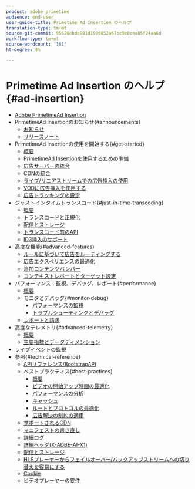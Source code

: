 ```yaml
---
product: adobe primetime
audience: end-user
user-guide-title: Primetime Ad Insertion のヘルプ
translation-type: tm+mt
source-git-commit: 95626ebde981d1996652a67bc9e0cea05f24aa6d
workflow-type: tm+mt
source-wordcount: '161'
ht-degree: 4%

---
```



# Primetime Ad Insertion のヘルプ {#ad-insertion}

+ [Adobe PrimetimeAd Insertion](home.md)
+ PrimetimeAd Insertionのお知らせ{#announcements}
   + [お知らせ](announcements/overview.md)
   + [リリースノート](/help/release-notes/ptai-21x-release-notes.md)
+ PrimetimeAd Insertionの使用を開始する{#get-started}
   + [概要](getting-started/get-started-overview.md)
   + [PrimetimeAd Insertionを使用するための準備](getting-started/setup-ptai.md)
   + [広告サーバーの統合](getting-started/integrate-ad-server.md)
   + [CDNの統合](getting-started/integrate-cdn.md)
   + [ライブ/リニアストリームでの広告挿入の使用](getting-started/ad-insertion-live-linear-stream.md)
   + [VODに広告挿入を使用する](getting-started/ad-insertion-vod.md)
   + [広告トラッキングの設定](getting-started/set-up-ad-tracking.md)
+ ジャストインタイムトランスコード{#just-in-time-transcoding}
   + [概要](just-in-time-transcoding/jit-transcoding-overview.md)
   + [トランスコードと正規化](just-in-time-transcoding/transcoding-and-normalization.md)
   + [配信とストレージ](just-in-time-transcoding/delivery-and-storage.md)
   + [トランスコード前のAPI](just-in-time-transcoding/pre-transcoding-api.md)
   + [ID3挿入のサポート](just-in-time-transcoding/id3-injection-support.md)
+ 高度な機能{#advanced-features}
   + [ルールに基づいて広告をルーティングする](advanced-features/route-ads-based-on-rules.md)
   + [広告エクスペリエンスの最適化](advanced-features/optimize-ad-experiences.md)
   + [追加コンテンツバンパー](advanced-features/add-content-bumpers.md)
   + [コンテキストレポートとターゲット設定](advanced-features/contextual-reporting-and-targeting.md)
+ パフォーマンス：監視、デバッグ、レポート{#performance}
   + [概要](performance-monitoring-debugging-reporting/performance-overview.md)
   + モニタとデバッグ{#monitor-debug}
      + [パフォーマンスの監視](performance-monitoring-debugging-reporting/performance-monitoring.md)
      + [トラブルシューティングとデバッグ](performance-monitoring-debugging-reporting/troubleshoot-and-debug.md)
   + [レポートと請求](performance-monitoring-debugging-reporting/reporting-and-billing.md)
+ 高度なテレメトリ{#advanced-telemetry}
   + [概要](advanced-telemetry/advanced-telemetry-overview.md)
   + [主要指標とデータディメンション](advanced-telemetry/key-metrics.md)
+ [ライブイベントの監視](live-event-monitoring.md)
+ 参照{#technical-reference}
   + [APIリファレンス/BootstrapAPI](technical-reference/bootstrap-api.md)
   + ベストプラクティス{#best-practices}
      + [概要](best-practices/best-practices-overview.md)
      + [ビデオの開始アップ時間の最適化](best-practices/optimize-video-startup-time.md)
      + [パフォーマンスの分析](best-practices/analyze-performance.md)
      + [キャッシュ](best-practices/caching.md)
      + [ルートとプロトコルの最適化](best-practices/optimize-routes-protocols.md)
      + [広告解決の制約の適用](best-practices/apply-ad-resolution-constraints.md)
   + [サポートされるCDN](technical-reference/supported-cdns.md)
   + [マニフェストの書き直し](technical-reference/manifest-rewriting.md)
   + [詳細ログ](performance-monitoring-debugging-reporting/verbose-logging.md)
   + [詳細ヘッダ(X-ADBE-AI-X1)](performance-monitoring-debugging-reporting/debugging-headers.md)
   + [配信とストレージ](/help/primetime-ad-insertion/just-in-time-transcoding/delivery-and-storage.md)
   + [HLSプレーヤーからフェイルオーバー/バックアップストリームへの切り替えを容易にする](technical-reference/hls-switching-to-failover.md)
   + [Cookie](technical-reference/cookies.md)
   + [ビデオプレーヤーの要件](technical-reference/video-player-requirements.md)